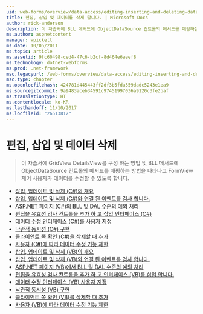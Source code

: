 ```yaml
---
uid: web-forms/overview/data-access/editing-inserting-and-deleting-data/index
title: 편집, 삽입 및 데이터를 삭제 합니다. | Microsoft Docs
author: rick-anderson
description: 이 자습서에 BLL 메서드에 ObjectDataSource 컨트롤의 메서드를 매핑하는 방법 및 GridView, DetailsView, 및 FormView co를 구성 하는 방법을 표시 중...
ms.author: aspnetcontent
manager: wpickett
ms.date: 10/05/2011
ms.topic: article
ms.assetid: 9fc60498-ced4-47c6-b2cf-8d464e6aeef8
ms.technology: dotnet-webforms
ms.prod: .net-framework
msc.legacyurl: /web-forms/overview/data-access/editing-inserting-and-deleting-data
msc.type: chapter
ms.openlocfilehash: 424781d445443ff2df3b5fda359dadc5243e1ea9
ms.sourcegitcommit: 9a9483aceb34591c97451997036a9120c3fe2baf
ms.translationtype: HT
ms.contentlocale: ko-KR
ms.lasthandoff: 11/10/2017
ms.locfileid: "26513812"
---
```

<a name="editing-inserting-and-deleting-data"></a>편집, 삽입 및 데이터 삭제
====================
> 이 자습서에 GridView DetailsView를 구성 하는 방법 및 BLL 메서드에 ObjectDataSource 컨트롤의 메서드를 매핑하는 방법을 나타나고 FormView 제어 사용자가 데이터를 수정할 수 있도록 합니다.


- [삽입, 업데이트 및 삭제 (C#)의 개요](an-overview-of-inserting-updating-and-deleting-data-cs.md)
- [삽입, 업데이트 및 삭제 (C#)와 연결 된 이벤트를 검사 합니다.](examining-the-events-associated-with-inserting-updating-and-deleting-cs.md)
- [ASP.NET 페이지 (C#)의 BLL 및 DAL 수준의 예외 처리](handling-bll-and-dal-level-exceptions-in-an-asp-net-page-cs.md)
- [편집을 유효성 검사 컨트롤을 추가 하 고 삽입 인터페이스 (C#)](adding-validation-controls-to-the-editing-and-inserting-interfaces-cs.md)
- [데이터 수정 인터페이스 (C#)를 사용자 지정](customizing-the-data-modification-interface-cs.md)
- [낙관적 동시성 (C#) 구현](implementing-optimistic-concurrency-cs.md)
- [클라이언트 쪽 확인 (C#)을 삭제할 때 추가](adding-client-side-confirmation-when-deleting-cs.md)
- [사용자 (C#)에 따라 데이터 수정 기능 제한](limiting-data-modification-functionality-based-on-the-user-cs.md)
- [삽입, 업데이트 및 삭제 (VB)의 개요](an-overview-of-inserting-updating-and-deleting-data-vb.md)
- [삽입, 업데이트 및 삭제 (VB)와 연결 된 이벤트를 검사 합니다.](examining-the-events-associated-with-inserting-updating-and-deleting-vb.md)
- [ASP.NET 페이지 (VB)에서 BLL 및 DAL 수준의 예외 처리](handling-bll-and-dal-level-exceptions-in-an-asp-net-page-vb.md)
- [편집을 유효성 검사 컨트롤을 추가 하 고 인터페이스 (VB)를 삽입 합니다.](adding-validation-controls-to-the-editing-and-inserting-interfaces-vb.md)
- [데이터 수정 인터페이스 (VB) 사용자 지정](customizing-the-data-modification-interface-vb.md)
- [낙관적 동시성 (VB) 구현](implementing-optimistic-concurrency-vb.md)
- [클라이언트 쪽 확인 (VB)를 삭제할 때 추가](adding-client-side-confirmation-when-deleting-vb.md)
- [사용자 (VB)에 따라 데이터 수정 기능 제한](limiting-data-modification-functionality-based-on-the-user-vb.md)
